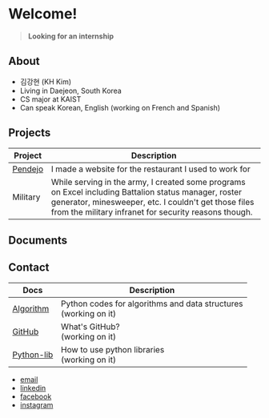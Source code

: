 # Welcome!
> **Looking for an internship**

## About

- 김강현 (KH Kim)
- Living in Daejeon, South Korea
- CS major at KAIST
- Can speak Korean, English (working on French and Spanish)

## Projects

| Project | Description |
| ------- | ----------- |
| [Pendejo](http://kaist19.github.io/pendejo) | I made a website for the restaurant I used to work for |
| Military | While serving in the army, I created some programs on Excel including Battalion status manager, roster generator, minesweeper, etc. I couldn't get those files from the military infranet for security reasons though. |

## Documents
## Contact

| Docs | Description |
| ------- | ----------- |
| [Algorithm](https://github.com/KAIST19/algorithm.git) | Python codes for algorithms and data structures<br>(working on it)|
| [GitHub](https://github.com/KAIST19/GitHub.git) | What's GitHub?<br>(working on it)|
| [Python-lib](https://github.com/KAIST19/python-lib.git) | How to use python libraries <br>(working on it)|

- [email](mailto:kaist19@kaist.ac.kr)
- [linkedin](https://www.linkedin.com/in/강현-김-29ba44192/)
- [facebook](https://www.facebook.com/deanjackson2468/)
- [instagram](https://www.instagram.com/__kkh__/)
